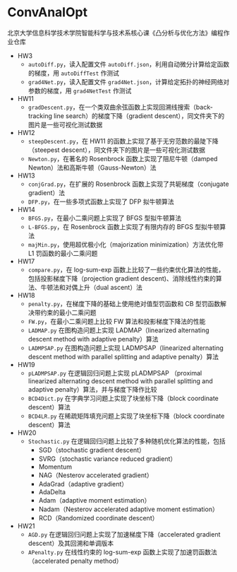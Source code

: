 # ConvAnalOpt

北京大学信息科学技术学院智能科学与技术系核心课《凸分析与优化方法》编程作业仓库

- HW3
  - `autoDiff.py`，读入配置文件 `autoDiff.json`，利用自动微分计算给定函数的梯度，用 `autoDiffTest` 作测试
  - `grad4Net.py`，读入配置文件 `grad4Net.json`，计算给定拓扑的神经网络对参数的梯度，用 `grad4NetTest` 作测试
- HW11
  - `gradDescent.py`，在一个类双曲余弦函数上实现回溯线搜索（back-tracking line search）的梯度下降（gradient descent），同文件夹下的图片是一些可视化测试数据
- HW12
  - `steepDescent.py`，在 HW11 的函数上实现了基于无穷范数的最陡下降（steepest descent），同文件夹下的图片是一些可视化测试数据
  - `Newton.py`，在著名的 Rosenbrock 函数上实现了阻尼牛顿（damped Newton）法和高斯牛顿（Gauss-Newton）法
- HW13
  - `conjGrad.py`，在扩展的 Rosenbrock 函数上实现了共轭梯度（conjugate gradient）法
  - `DFP.py`，在一些多项式函数上实现了 DFP 拟牛顿算法
- HW14
  - `BFGS.py`，在最小二乘问题上实现了 BFGS 型拟牛顿算法
  - `L-BFGS.py`，在 Rosenbrock 函数上实现了有限内存的 BFGS 型拟牛顿算法
  - `majMin.py`，使用超优极小化（majorization minimization）方法优化带 L1 罚函数的最小二乘问题
- HW17
  - `compare.py`，在 log-sum-exp 函数上比较了一些约束优化算法的性能，包括投影梯度下降（projection gradient descent)、消除线性约束的算法、牛顿法和对偶上升（dual ascent）法
- HW18
  - `penalty.py`，在梯度下降的基础上使用绝对值型罚函数和 CB 型罚函数解决带约束的最小二乘问题
  - `FW.py`，在最小二乘问题上比较 FW 算法和投影梯度下降法的性能
  - `LADMAP.py` 在图构造问题上实现 LADMAP（linearized alternating descent method with adaptive penalty）算法
  - `LADMPSAP.py` 在图构造问题上实现 LADMPSAP（linearized alternating descent method with parallel splitting and adaptive penalty）算法
- HW19
  - `pLADMPSAP.py` 在逻辑回归问题上实现 pLADMPSAP （proximal linearized alternating descent method with parallel splitting and adaptive penalty）算法，并与梯度下降作比较
  - `BCD4Dict.py` 在字典学习问题上实现了块坐标下降（block coordinate descent）算法
  - `BCD4LR.py` 在稀疏矩阵填充问题上实现了块坐标下降（block coordinate descent）算法
- HW20
  - `Stochastic.py` 在逻辑回归问题上比较了多种随机优化算法的性能，包括
    - SGD（stochastic gradient descent）
    - SVRG（stochastic variance reduced gradient）
    - Momentum
    - NAG（Nesterov accelerated gradient）
    - AdaGrad（adaptive gradient）
    - AdaDelta
    - Adam（adaptive moment estimation）
    - Nadam（Nesterov accelerated adaptive moment estimation）
    - RCD（Randomized coordinate descent）
- HW21
  - `AGD.py` 在逻辑回归问题上实现了加速梯度下降（accelerated gradient descent）及其回溯和单调版本
  - `APenalty.py` 在线性约束的 log-sum-exp 函数上实现了加速罚函数法（accelerated penalty method）
